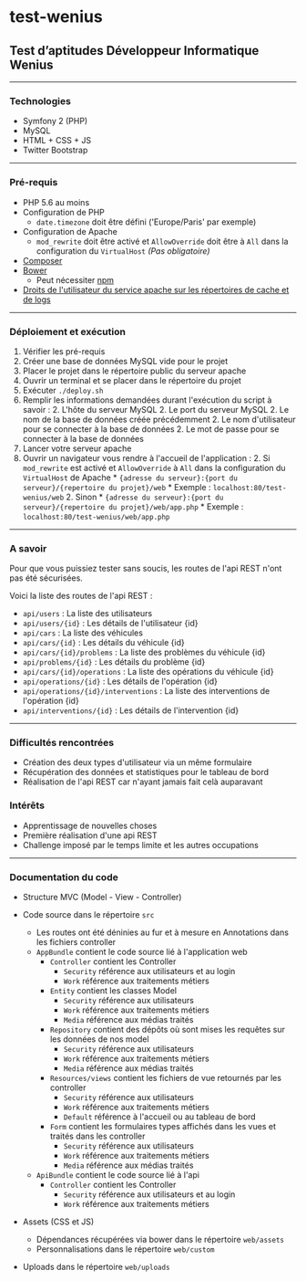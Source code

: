 # test-wenius

## Test d’aptitudes Développeur Informatique Wenius

___

### Technologies

* Symfony 2 (PHP)
* MySQL
* HTML + CSS + JS
* Twitter Bootstrap

___

### Pré-requis

* PHP 5.6 au moins
* Configuration de PHP
    * `date.timezone` doit être défini ('Europe/Paris' par exemple)
* Configuration de Apache
    * `mod_rewrite` doit être activé et `AllowOverride` doit être à `All` dans la configuration du `VirtualHost` _(Pas obligatoire)_
* [Composer](https://getcomposer.org/download/)
* [Bower](https://bower.io/)
    * Peut nécessiter [npm](https://www.npmjs.com/get-npm)
* [Droits de l'utilisateur du service apache sur les répertoires de cache et de logs](http://symfony.com/doc/current/setup/file_permissions.html)   

___

### Déploiement et exécution

1. Vérifier les pré-requis
1. Créer une base de données MySQL vide pour le projet
1. Placer le projet dans le répertoire public du serveur apache
1. Ouvrir un terminal et se placer dans le répertoire du projet
1. Exécuter `./deploy.sh`
1. Remplir les informations demandées durant l'exécution du script à savoir :
    2. L'hôte du serveur MySQL
    2. Le port du serveur MySQL
    2. Le nom de la base de données créée précédemment
    2. Le nom d'utilisateur pour se connecter à la base de données
    2. Le mot de passe pour se connecter à la base de données
1. Lancer votre serveur apache
1. Ouvrir un navigateur vous rendre à l'accueil de l'application :
    2. Si `mod_rewrite` est activé et `AllowOverride` à `All` dans la configuration du `VirtualHost` de Apache
        * `{adresse du serveur}:{port du serveur}/{repertoire du projet}/web`
        * Exemple : `localhost:80/test-wenius/web`
    2. Sinon
        * `{adresse du serveur}:{port du serveur}/{repertoire du projet}/web/app.php`
        * Exemple : `localhost:80/test-wenius/web/app.php`

___

### A savoir

Pour que vous puissiez tester sans soucis, les routes de l'api REST n'ont pas été sécurisées.

Voici la liste des routes de l'api REST :
* `api/users` : La liste des utilisateurs
* `api/users/{id}` : Les détails de l'utilisateur {id}
* `api/cars` : La liste des véhicules
* `api/cars/{id}` : Les détails du véhicule {id}
* `api/cars/{id}/problems` : La liste des problèmes du véhicule {id}
* `api/problems/{id}` : Les détails du problème {id}
* `api/cars/{id}/operations` : La liste des opérations du véhicule {id}
* `api/operations/{id}` : Les détails de l'opération {id}
* `api/operations/{id}/interventions` : La liste des interventions de l'opération {id}
* `api/interventions/{id}` : Les détails de l'intervention {id}

___

### Difficultés rencontrées
* Création des deux types d'utilisateur via un même formulaire
* Récupération des données et statistiques pour le tableau de bord
* Réalisation de l'api REST car n'ayant jamais fait celà auparavant

### Intérêts
* Apprentissage de nouvelles choses
* Première réalisation d'une api REST
* Challenge imposé par le temps limite et les autres occupations

___

### Documentation du code

* Structure MVC (Model - View - Controller)

* Code source dans le répertoire `src`
    * Les routes ont été déninies au fur et à mesure en Annotations dans les fichiers controller
    * `AppBundle` contient le code source lié à l'application web
        * `Controller` contient les Controller
            * `Security` référence aux utilisateurs et au login
            * `Work` référence aux traitements métiers
        * `Entity` contient les classes Model
            * `Security` référence aux utilisateurs
            * `Work` référence aux traitements métiers
            * `Media` référence aux médias traités
        * `Repository` contient des dépôts où sont mises les requêtes sur les données de nos model
            * `Security` référence aux utilisateurs
            * `Work` référence aux traitements métiers
            * `Media` référence aux médias traités
        * `Resources/views` contient les fichiers de vue retournés par les controller
            * `Security` référence aux utilisateurs
            * `Work` référence aux traitements métiers
            * `Default` référence à l'accueil ou au tableau de bord
        * `Form` contient les formulaires types affichés dans les vues et traités dans les controller
            * `Security` référence aux utilisateurs
            * `Work` référence aux traitements métiers
            * `Media` référence aux médias traités
    * `ApiBundle` contient le code source lié à l'api
        * `Controller` contient les Controller
            * `Security` référence aux utilisateurs et au login
            * `Work` référence aux traitements métiers

* Assets (CSS et JS)
    * Dépendances récupérées via bower dans le répertoire `web/assets`
    * Personnalisations dans le répertoire `web/custom`

* Uploads dans le répertoire `web/uploads`